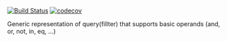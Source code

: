 [![Build Status](https://travis-ci.org/ekuzmichev/scala-generic-query.svg?branch=master)](https://travis-ci.org/ekuzmichev/scala-generic-query) 
[![codecov](https://codecov.io/gh/ekuzmichev/scala-generic-query/branch/master/graph/badge.svg)](https://codecov.io/gh/ekuzmichev/scala-generic-query)

Generic representation of query(fillter) that supports basic operands (and, or, not, in, eq, ...)